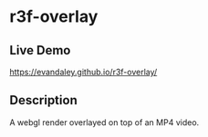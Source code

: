 # r3f-overlay

## Live Demo
https://evandaley.github.io/r3f-overlay/

## Description
A webgl render overlayed on top of an MP4 video.
